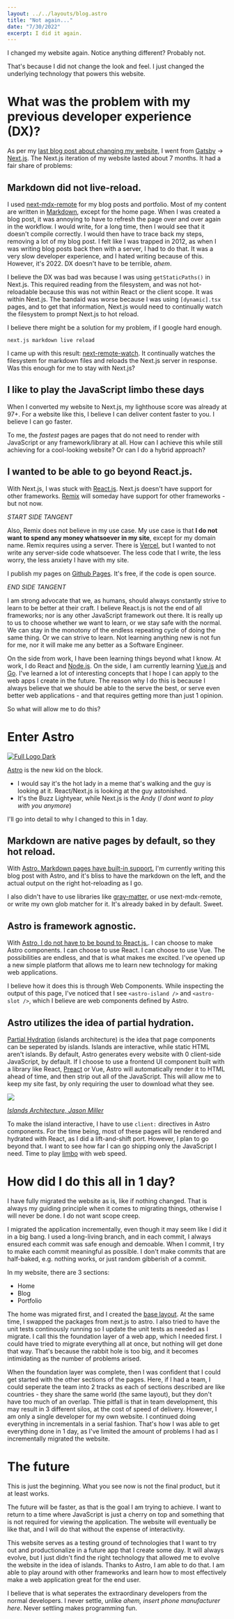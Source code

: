 ```yaml
---
layout: ../../layouts/blog.astro
title: "Not again..."
date: "7/30/2022"
excerpt: I did it again.
---
```


I changed my website again. Notice anything different? Probably not.

That's because I did not change the look and feel. I just changed the underlying technology that powers this website.

# What was the problem with my previous developer experience (DX)?

As per my [last blog post about changing my website](/posts/new-site-who-dis-buildchain-part1), I went from [Gatsby](https://www.gatsbyjs.com/) -> [Next.js](https://nextjs.org/). The Next.js iteration of my website lasted about 7 months. It had a fair share of problems:

## Markdown did not live-reload.

I used [next-mdx-remote](https://github.com/hashicorp/next-mdx-remote) for my blog posts and portfolio. Most of my content are written in [Markdown](https://www.markdownguide.org/), except for the home page. When I was created a blog post, it was annoying to have to refresh the page over and over again in the workflow. I would write, for a long time, then I would see that it doesn't compile correctly. I would then have to trace back my steps, removing a lot of my blog post. I felt like I was trapped in 2012, as when I was writing blog posts back then with a server, I had to do that. It was a very slow developer experience, and I hated writing because of this. However, it's 2022. DX doesn't have to be terrible, _ahem_.

I believe the DX was bad was because I was using `getStaticPaths()` in Next.js. This required reading from the filesystem, and was not hot-reloadable because this was not within React or the client scope. It was within Next.js. The bandaid was worse because I was using `[dynamic].tsx` pages, and to get that information, Next.js would need to continually watch the filesystem to prompt Next.js to hot reload.

I believe there might be a solution for my problem, if I google hard enough.

```
next.js markdown live reload
```

I came up with this result: [next-remote-watch](https://github.com/hashicorp/next-remote-watch). It continually watches the filesystem for markdown files and reloads the Next.js server in response. Was this enough for me to stay with Next.js?

## I like to play the JavaScript limbo these days

When I converted my website to Next.js, my lighthouse score was already at 97+. For a website like this, I believe I can deliver content faster to you. I believe I can go faster.

To me, the _fastest_ pages are pages that do not need to render with JavaScript or any framework/library at all. How can I achieve this while still achieving for a cool-looking website? Or can I do a hybrid approach?

## I wanted to be able to go beyond React.js.

With Next.js, I was stuck with [React.js](https://reactjs.org/). Next.js doesn't have support for other frameworks.
[Remix](https://remix.run/) will someday have support for other frameworks - but not now.

_START SIDE TANGENT_

Also, Remix does not believe in my use case. My use case is that **I do not want to spend any money whatsoever in my site**, except for my domain name. Remix requires using a server. There is [Vercel](https://vercel.com/), but I wanted to not write any server-side code whatsoever. The less code that I write, the less worry, the less anxiety I have with my site.

I publish my pages on [Github Pages](https://pages.github.com/). It's free, if the code is open source.

_END SIDE TANGENT_

I am strong advocate that we, as humans, should always constantly strive to learn to be better at their craft. I believe React.js is not the end of all frameworks; nor is any other JavaScript framework out there. It is really up to us to choose whether we want to learn, or we stay safe with the normal. We can stay in the monotony of the endless repeating cycle of doing the same thing. Or we can strive to learn. Not learning anything new is not fun for me, nor it will make me any better as a Software Engineer.

On the side from work, I have been learning things beyond what I know. At work, I do React and [Node.js](https://nodejs.org/). On the side, I am currently learning [Vue.js](https://vuejs.org/) and [Go](https://go.dev/). I've learned a lot of interesting concepts that I hope I can apply to the web apps I create in the future. The reason why I do this is because I always believe that we should be able to the serve the best, or serve even better web applications - and that requires getting more than just 1 opinion.

So what will allow me to do this?

# Enter Astro

<a href="https://astro.build/" target="__blank">
  <div class="aspect-w-16 aspect-h-9 p-4 bg-black">
    <div class="flex items-center justify-center">
      <img class="w-3/4 h-auto max-h-16 sm:max-h-32" src="/images/blog/astro.svg" alt="Full Logo Dark">
    </div>
  </div>
</a>

[Astro](https://astro.build/) is the new kid on the block.

- I would say it's the hot lady in a meme that's walking and the guy is looking at it. React/Next.js is looking at the guy astonished.
- It's the Buzz Lightyear, while Next.js is the Andy (_I dont want to play with you anymore_)

I'll go into detail to why I changed to this in 1 day.

## Markdown are native pages by default, so they hot reload.

With [Astro, Markdown pages have built-in support.](https://docs.astro.build/en/guides/markdown-content/) I'm currently writing this blog post with Astro, and it's bliss to have the markdown on the left, and the actual output on the right hot-reloading as I go.

I also didn't have to use libraries like [gray-matter](https://www.npmjs.com/package/gray-matter), or use next-mdx-remote, or write my own glob matcher for it. It's already baked in by default. Sweet.

## Astro is framework agnostic.

With [Astro, I do not have to be bound to React.js.](https://astro.build/integrations/). I can choose to make Astro components. I can choose to use React. I can choose to use Vue. The possibilities are endless, and that is what makes me excited. I've opened up a new simple platform that allows me to learn new technology for making web applications.

I believe how it does this is through Web Components. While inspecting the output of this page, I've noticed that I see `<astro-island />` and `<astro-slot />`, which I believe are web components defined by Astro.

## Astro utilizes the idea of partial hydration.

[Partial Hydration](https://docs.astro.build/en/concepts/islands/) (islands architecture) is the idea that page components can be seperated by islands. Islands are interactive, while static HTML aren't islands. By default, Astro generates every website with 0 client-side JavaScript, by default. If I choose to use a frontend UI component built with a library like React, [Preact](https://preactjs.com/) or Vue, Astro will automatically render it to HTML ahead of time, and then strip out all of the JavaScript. This will allow me to keep my site fast, by only requiring the user to download what they see.

<div class="aspect-w-16 aspect-h-9 bg-black">
  <div class="flex items-center justify-center">
    <img class="w-3/4"  src="/images/blog/islands-architecture-1.png">
  </div>
</div>

_[Islands Architecture, Jason Miller](https://jasonformat.com/islands-architecture/)_

To make the island interactive, I have to use `client:` directives in Astro components. For the time being, most of these pages will be rendered and hydrated with React, as I did a lift-and-shift port. However, I plan to go beyond that. I want to see how far I can go shipping only the JavaScript I need. Time to play [limbo](<https://en.wikipedia.org/wiki/Limbo_(dance)>) with web speed.

# How did I do this all in 1 day?

I have fully migrated the website as is, like if nothing changed. That is always my guiding principle when it comes to migrating things, otherwise I will never be done. I do not want scope creep.

I migrated the application incrementally, even though it may seem like I did it in a big bang. I used a long-living branch, and in each commit, I always ensured each commit was safe enough and demoable. When I commit, I try to make each commit meaningful as possible. I don't make commits that are half-baked, e.g. nothing works, or just random gibberish of a commit.

In my website, there are 3 sections:

- Home
- Blog
- Portfolio

The home was migrated first, and I created the [base layout](https://docs.astro.build/en/core-concepts/layouts/). At the same time, I swapped the packages from next.js to astro. I also tried to have the unit tests continously running so I update the unit tests as needed as I migrate. I call this the foundation layer of a web app, which I needed first. I could have tried to migrate everything all at once, but nothing will get done that way. That's because the rabbit hole is too big, and it becomes intimidating as the number of problems arised.

When the foundation layer was complete, then I was confident that I could get started with the other sections of the pages. Here, if I had a team, I could seperate the team into 2 tracks as each of sections described are like countries - they share the same world (the same layout), but they don't have too much of an overlap. Thie pitfall is that in team development, this may result in 3 different silos, at the cost of speed of delivery. However, I am only a single developer for my own website. I continued doing everything in incrementals in a serial fashion. That's how I was able to get everything done in 1 day, as I've limited the amount of problems I had as I incrementally migrated the website.

# The future

This is just the beginning. What you see now is not the final product, but it at least works.

The future will be faster, as that is the goal I am trying to achieve. I want to return to a time where JavaScript is just a cherry on top and something that is not required for viewing the application. The website will eventually be like that, and I will do that without the expense of interactivity.

This website serves as a testing ground of technologies that I want to try out and productionalize in a future app that I create some day. It will always evolve, but I just didn't find the right technology that allowed me to evolve the website in the idea of islands. Thanks to Astro, I am able to do that. I am able to play around with other frameworks and learn how to most effectively make a web application great for the end user.

I believe that is what seperates the extraordinary developers from the normal developers. I never settle, unlike _ahem, insert phone manufacturer here_. Never settling makes programming fun.
